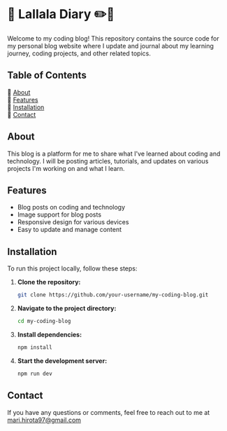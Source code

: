 # 📓 Lallala Diary ✏️🌺

Welcome to my coding blog! This repository contains the source code for my personal blog website where I update and journal about my learning journey, coding projects, and other related topics.

## Table of Contents

🌠 [About](#about) <br>
🌠 [Features](#features) <br>
🌠 [Installation](#installation) <br>
🌠 [Contact](#contact)

## About

This blog is a platform for me to share what I've learned about coding and technology. I will be posting articles, tutorials, and updates on various projects I'm working on and what I learn.

## Features

- Blog posts on coding and technology
- Image support for blog posts
- Responsive design for various devices
- Easy to update and manage content

## Installation

To run this project locally, follow these steps:

1. **Clone the repository:**
    ```bash
    git clone https://github.com/your-username/my-coding-blog.git
    ```

2. **Navigate to the project directory:**
    ```bash
    cd my-coding-blog
    ```

3. **Install dependencies:**
    ```bash
    npm install
    ```

4. **Start the development server:**
    ```bash
    npm run dev
    ```

## Contact

If you have any questions or comments, feel free to reach out to me at mari.hirota97@gmail.com

